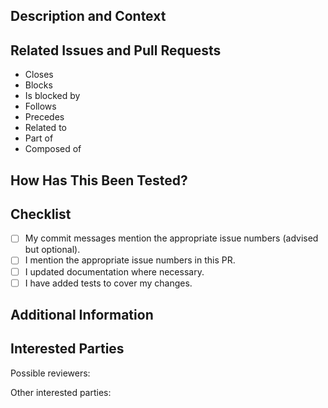 ## Description and Context
<!--
Provide a brief and concise description of your proposed change. Why is this change required? What problem does it solve?
-->

## Related Issues and Pull Requests
<!--
If applicable, let us know how this pull request is related to any other open issues or pull requests:
-->
* Closes
* Blocks
* Is blocked by
* Follows
* Precedes
* Related to
* Part of
* Composed of

## How Has This Been Tested?
<!--
Choose from these suggestions if applicable and fill the missing options.
Feel free to provide further information if useful or necessary.
-->

## Checklist
<!--
Go over all the following points, and put an `X` in all the boxes that apply. If you are unsure about any of these, please ask; we are here to help.
-->
- [ ] My commit messages mention the appropriate issue numbers (advised but optional).
- [ ] I mention the appropriate issue numbers in this PR.
- [ ] I updated documentation where necessary.
- [ ] I have added tests to cover my changes.

## Additional Information
<!--
Is there anything else your fellow developers need to know in evaluating this pull request?
Feel free to add supplementary material here (e.g. screen output, log files, screenshots)
-->

## Interested Parties
<!--
If there's anyone you think should be looped in on this pull request, feel free to @mention them here. In particular, @mention possible reviewers as well as the maintainers of all the files you've touched.
-->

Possible reviewers:

Other interested parties:

